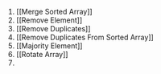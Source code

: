 1) [[Merge Sorted Array]]
2) [[Remove Element]]
3) [[Remove Duplicates]]
4) [[Remove Duplicates From Sorted Array]]
5) [[Majority Element]]
6) [[Rotate Array]]
7) 